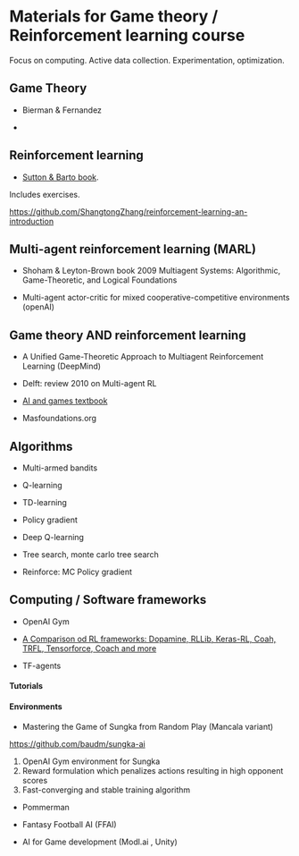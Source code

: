# Materials for Game theory / Reinforcement learning course

Focus on computing.
Active data collection. Experimentation, optimization.

## Game Theory

* Bierman & Fernandez

* 

## Reinforcement learning

* [Sutton & Barto book](http://www.incompleteideas.net/book/RLbook2020.pdf).

Includes exercises.

https://github.com/ShangtongZhang/reinforcement-learning-an-introduction

## Multi-agent reinforcement learning (MARL)

* Shoham & Leyton-Brown book 2009 Multiagent Systems: Algorithmic, Game-Theoretic, and Logical Foundations 

* Multi-agent actor-critic for mixed cooperative-competitive environments (openAI)

## Game theory AND reinforcement learning

* A Unified Game-Theoretic Approach to Multiagent Reinforcement Learning (DeepMind)

* Delft: review 2010 on Multi-agent RL

* [AI and games textbook](gameaibook.org)

* Masfoundations.org

## Algorithms

* Multi-armed bandits

* Q-learning

* TD-learning

* Policy gradient

* Deep Q-learning

* Tree search, monte carlo tree search

* Reinforce: MC Policy gradient 

## Computing / Software frameworks

* OpenAI Gym

* [A Comparison od RL frameworks: Dopamine, RLLib, Keras-RL, Coah, TRFL, Tensorforce, Coach and more](https://winderresearch.com/a-comparison-of-reinforcement-learning-frameworks-dopamine-rllib-keras-rl-coach-trfl-tensorforce-coach-and-more/)

* TF-agents


#### Tutorials

#### Environments

* Mastering the Game of Sungka from Random Play (Mancala variant)

https://github.com/baudm/sungka-ai

1) OpenAI Gym environment for Sungka
2) Reward formulation which penalizes actions resulting in
high opponent scores
3) Fast-converging and stable training algorithm

* Pommerman

* Fantasy Football AI (FFAI)

* AI for Game development (Modl.ai , Unity)


